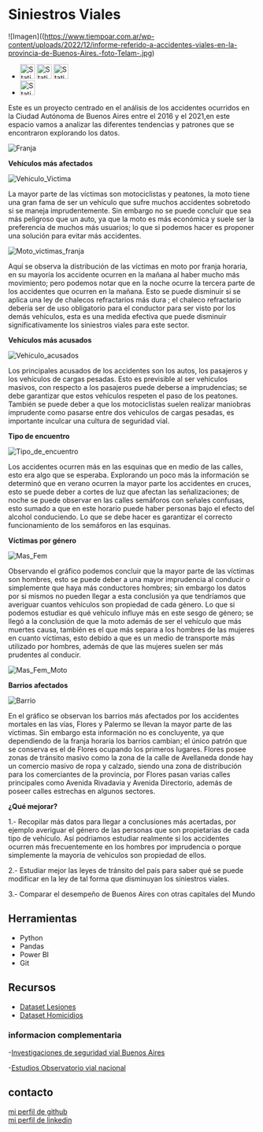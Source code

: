 # **Siniestros Viales**
![Imagen]((https://www.tiempoar.com.ar/wp-content/uploads/2022/12/informe-referido-a-accidentes-viales-en-la-provincia-de-Buenos-Aires.-foto-Telam-.jpg)

<!-- ![Static Badge](https://img.shields.io/badge/holamundo-ffffff?style=for-the-badge&logo=Python) -->
* <img style="height: 30px" alt="Static Badge" src="https://img.shields.io/badge/Python-131517?style=for-the-badge&logo=Python"> <img style="height: 30px" alt="Static Badge" src="https://img.shields.io/badge/Numpy-131517?style=for-the-badge&logo=numpy"> <img style="height: 30px" alt="Static Badge" src="https://img.shields.io/badge/Pandas-131517?style=for-the-badge&logo=pandas">
* <img style="height: 30px" alt="Static Badge" src="https://img.shields.io/badge/PowerBI-131517?style=for-the-badge&logo=powerbi">
<!-- <img style="height: 30px" alt="Static Badge" src="https://img.shields.io/badge/VisualStudioCode-131517?style=for-the-badge&logo=visualstudiocode">-->



Este es un proyecto centrado en el análisis de los accidentes ocurridos en la Ciudad Autónoma de Buenos Aires entre el 2016 y el 2021,en este espacio vamos a analizar las diferentes tendencias y patrones que se encontraron explorando los datos.






![Franja](Imagenes/Franja.png)



**Vehículos más afectados**



![Vehiculo_Victima](Imagenes/Vehiculo_Victima.png)



La mayor parte de las víctimas son motociclistas y peatones, la moto tiene una gran fama de ser un vehículo que sufre muchos accidentes sobretodo si se maneja imprudentemente. Sin embargo no se puede concluir que sea más peligroso que un auto, ya que la moto es más económica y suele ser la preferencia de muchos más usuarios; lo que si podemos hacer es proponer una solución para evitar más accidentes.

![Moto_victimas_franja](Imagenes/Moto_victimas_franja.png)



Aquí se observa la distribución de las víctimas en moto por franja horaria, en su mayoría los accidente ocurren en la mañana al haber mucho más movimiento; pero podemos notar que en la noche ocurre la tercera parte de los accidentes que ocurren en la mañana. Esto se puede disminuir si se aplica una ley de chalecos refractarios más dura ; el chaleco refractario debería ser de uso obligatorio para el conductor para ser visto por los demás vehículos, esta es una medida efectiva que puede disminuir significativamente los siniestros viales para este sector.

**Vehículos más acusados**



![Vehiculo_acusados](Imagenes/Vehiculo_acusados.png)


Los principales acusados de los accidentes son los autos, los pasajeros y los vehículos de cargas pesadas. Esto es previsible al ser vehículos masivos, con respecto a los pasajeros puede deberse a imprudencias; se debe garantizar que estos vehículos respeten el paso de los peatones. También se puede deber a que los motociclistas suelen realizar maniobras imprudente como pasarse entre dos vehiculos de cargas pesadas, es importante inculcar una cultura de seguridad vial.



**Tipo de encuentro**

![Tipo_de_encuentro](Imagenes/Tipo_de_encuentro.png)


Los accidentes ocurren más en las esquinas que en medio de las calles, esto era algo que se esperaba. Explorando un poco más la información se determinó que en verano ocurren la mayor parte los accidentes en cruces, esto se puede deber a cortes de luz que afectan las señalizaciones; de noche se puede observar en las calles semáforos con señales confusas, esto sumado a que en este horario puede haber personas bajo el efecto del alcohol conduciendo. Lo que se debe hacer es garantizar el correcto funcionamiento de los semáforos en las esquinas.


**Víctimas por género**

![Mas_Fem](Imagenes/Mas_Fem.png)


Observando el gráfico podemos concluir que la mayor parte de las víctimas son hombres, esto se puede deber a una mayor imprudencia al conducir o simplemente que haya más conductores hombres; sin embargo los datos por si mismos no pueden llegar a esta conclusión ya que tendríamos que averiguar cuantos vehículos son propiedad de cada género. Lo que si podemos estudiar es qué vehículo influye más en este sesgo de género; se llegó a la conclusión de que la moto además de ser el vehículo que más muertes causa, también es el que más separa a los hombres de las mujeres en cuanto víctimas, esto debido a que es un medio de transporte más utilizado por hombres, además de que las mujeres suelen ser más prudentes al conducir.

![Mas_Fem_Moto](Imagenes/Mas_Fem_Moto.png)


**Barrios afectados**


![Barrio](Imagenes/Barrio.png)


En el gráfico se observan los barrios más afectados por los accidentes mortales en las vías, Flores y Palermo se llevan la mayor parte de las víctimas. Sin embargo esta información no es concluyente, ya que dependiendo de la franja horaria los barrios cambian; el único patrón que se conserva es el de Flores ocupando los primeros lugares. Flores posee zonas de tránsito masivo como la zona de la calle de Avellaneda donde hay un comercio masivo de ropa y calzado, siendo una zona de distribución para los comerciantes de la provincia, por Flores pasan varias calles principales como Avenida Rivadavia y Avenida Directorio, además de poseer calles estrechas en algunos sectores.


**¿Qué mejorar?**

1.- Recopilar más datos para llegar a conclusiones más acertadas, por ejemplo averiguar el género de las personas que son propietarias de cada tipo de vehículo. Así podriamos estudiar realmente si los accidentes ocurren más frecuentemente en los hombres por imprudencia o porque simplemente la mayoria de vehiculos son propiedad de ellos.

2.- Estudiar mejor las leyes de tránsito del pais para saber qué se puede modificar en la ley de tal forma que disminuyan los siniestros viales.

3.- Comparar el desempeño de Buenos Aires con otras capitales del Mundo


## Herramientas

- Python
- Pandas
- Power BI
- Git

## Recursos

- [Dataset Lesiones](https://data.buenosaires.gob.ar/dataset/victimas-siniestros-viales)
- [Dataset Homicidios](https://data.buenosaires.gob.ar/dataset/victimas-siniestros-viales)
  

### informacion complementaria

-[Investigaciones de seguridad vial Buenos Aires](https://buenosaires.gob.ar/jefaturadegabinete/movilidad/investigaciones-de-seguridad-vial)

-[Estudios Observatorio vial nacional](https://www.argentina.gob.ar/seguridadvial/observatoriovialnacional/estudios)



## contacto

<span><a href="https://github.com/Fsando1993">mi perfil de github</a></span>
<br>
<span><a href="https://www.linkedin.com/in/ana-florencia-sandoval-876615286/">mi perfil de linkedin</a></span>
